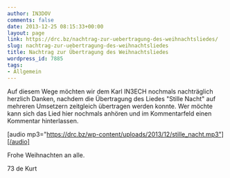 ```yaml
---
author: IN3DOV
comments: false
date: 2013-12-25 08:15:33+00:00
layout: page
link: https://drc.bz/nachtrag-zur-uebertragung-des-weihnachtsliedes/
slug: nachtrag-zur-uebertragung-des-weihnachtsliedes
title: Nachtrag zur Übertragung des Weihnachtsliedes
wordpress_id: 7885
tags:
- Allgemein
---
```


Auf diesem Wege möchten wir dem Karl IN3ECH nochmals nachträglich herzlich Danken, nachdem die Übertragung des Liedes "Stille Nacht" auf mehreren Umsetzern zeitgleich übertragen werden konnte. Wer möchte kann sich das Lied hier nochmals anhören und im Kommentarfeld einen Kommentar hinterlassen.

[audio mp3="https://drc.bz/wp-content/uploads/2013/12/stille_nacht.mp3"][/audio]

Frohe Weihnachten an alle.

73 de Kurt
